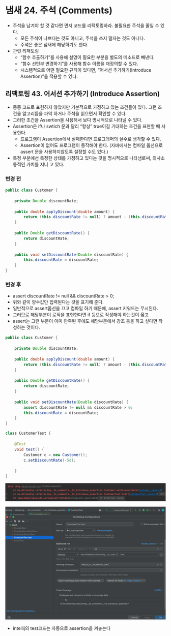 # 냄새 24. 주석 (Comments)

- 주석을 남겨야 할 것 같다면 먼저 코드를 리팩토링하라. 불필요한 주석을 줄일 수 있다.
    - 모든 주석이 나쁘다는 것도 아니고, 주석을 쓰지 말자는 것도 아니다.
    - 주석은 좋은 냄새에 해당하기도 한다.
- 관련 리팩토링
    - “함수 추출하기”를 사용해 설명이 필요한 부분을 별도의 메소드로 빼낸다.
    - “함수 선언부 변경하기”를 사용해 함수 이름을 재정의할 수 있다.
    - 시스템적으로 어떤 필요한 규칙이 있다면, “어서션 추가하기(Introduce Assertion)”을 적용할 수 있다.
    

## 리팩토링 43. 어서션 추가하기 (Introduce Assertion)

- 종종 코드로 표현하지 않았지만 기본적으로 가정하고 있는 조건들이 있다. 그런 조건을 알고리듬을 파악
하거나 주석을 읽으면서 확인할 수 있다.
- 그러한 조건을 Assertion을 사용해서 보다 명시적으로 나타낼 수 있다.
- Assertion은 if나 swtich 문과 달리 “항상” true이길 기대하는 조건을 표현할 때 사용한다.
    - 프로그램이 Assertion에서 실패한다면 프로그래머의 실수로 생각할 수 있다.
    - Assertion이 없어도 프로그램이 동작해야 한다. (자바에서는 컴파일 옵션으로 assert 문을 사용하지않도록 설정할 수도 있다.)
- 특정 부분에선 특정한 상태를 가정하고 있다는 것을 명시적으로 나타냄로써, 의사소통적인 가치를 지니
고 있다.

### 변경 전

```java
public class Customer {

    private Double discountRate;

    public double applyDiscount(double amount) {
        return (this.discountRate != null) ? amount - (this.discountRate * amount) : amount;
    }

    public Double getDiscountRate() {
        return discountRate;
    }

    public void setDiscountRate(Double discountRate) {
        this.discountRate = discountRate;
    }
}
```

### 변경 후

- assert discountRate != null && discountRate > 0;
- 위와 같이 양수값만 입력된다는 것을 표기해 준다.
- 일반적으로 assert옵션을 끄고 컴파일 하기 때문에, assert 키워드는 무시된다.
- 그러므로 해당부분이 로직을 표현한다면 if 등으로 작성해야 하는것이 옳고
- assert는 그런 부분이 이미 만족된 후에도 해당부분에서 강조 등을 하고 싶다면 작성하는 것이다.

```java
public class Customer {

    private Double discountRate;

    public double applyDiscount(double amount) {
        return (this.discountRate != null) ? amount - (this.discountRate * amount) : amount;
    }

    public Double getDiscountRate() {
        return discountRate;
    }

    public void setDiscountRate(Double discountRate) {
        assert discountRate != null && discountRate > 0;
        this.discountRate = discountRate;
    }
}
```

```java
class CustomerTest {

    @Test
    void test() {
        Customer c = new Customer();
        c.setDiscountRate(-5d);

    }
}
```

![스크린샷 2022-10-25 오전 10.37.04.png](img/comments-01.png)

![스크린샷 2022-10-25 오전 10.34.49.png](img/comments-02.png)

- intellij의 test코드는 자동으로 assertion을 켜놓는다